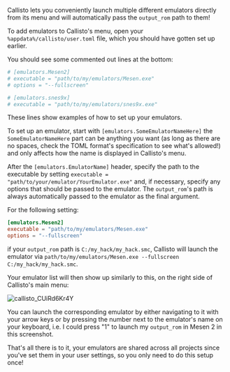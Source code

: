 Callisto lets you conveniently launch multiple different emulators directly from its menu and will automatically pass the `output_rom` path to them!

To add emulators to Callisto's menu, open your `%appdata%/callisto/user.toml` file, which you should have gotten set up earlier.

You should see some commented out lines at the bottom:

```toml
# [emulators.Mesen2]
# executable = "path/to/my/emulators/Mesen.exe"
# options = "--fullscreen"

# [emulators.snes9x]
# executable = "path/to/my/emulators/snes9x.exe"
```

These lines show examples of how to set up your emulators.

To set up an emulator, start with `[emulators.SomeEmulatorNameHere]` the `SomeEmulatorNameHere` part can be anything you want (as long as there are no spaces, check the TOML format's specification to see what's allowed!) and only affects how the name is displayed in Callisto's menu.

After the `[emulators.EmulatorName]` header, specify the path to the executable by setting `executable = "path/to/your/emulator/YourEmulator.exe"` and, if necessary, specify any options that should be passed to the emulator. The `output_rom`'s path is always automatically passed to the emulator as the final argument.

For the following setting:

```toml
[emulators.Mesen2]
executable = "path/to/my/emulators/Mesen.exe"
options = "--fullscreen"
```

if your `output_rom` path is `C:/my_hack/my_hack.smc`, Callisto will launch the emulator via `path/to/my/emulators/Mesen.exe --fullscreen C:/my_hack/my_hack.smc`.

Your emulator list will then show up similarly to this, on the right side of Callisto's main menu:

![callisto_CUiRd6Kr4Y](https://github.com/Underrout/callisto/assets/8695490/01ceb5b5-c9fb-47eb-b45d-d6bcdec3bf5c)

You can launch the corresponding emulator by either navigating to it with your arrow keys or by pressing the number next to the emulator's name on your keyboard, i.e. I could press "1" to launch my `output_rom` in Mesen 2 in this screenshot.

That's all there is to it, your emulators are shared across all projects since you've set them in your user settings, so you only need to do this setup once!
